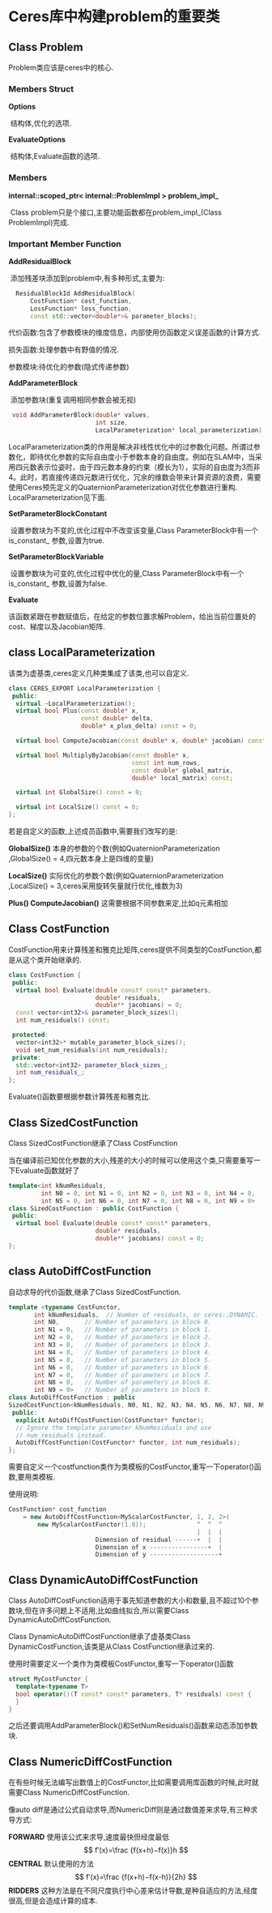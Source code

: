 



# Ceres库中构建problem的重要类

## Class Problem

Problem类应该是ceres中的核心.

### Members Struct

**Options**

​	结构体,优化的选项.

**EvaluateOptions**

​	结构体,Evaluate函数的选项.



### Members

**internal::scoped_ptr< internal::ProblemImpl > problem_impl_**

​	Class problem只是个接口,主要功能函数都在problem_impl_(Class ProblemImpl)完成.

### Important Member Function

**AddResidualBlock**

​	添加残差块添加到problem中,有多种形式,主要为:

```c++
  ResidualBlockId AddResidualBlock(
      CostFunction* cost_function,
      LossFunction* loss_function,
      const std::vector<double*>& parameter_blocks);
```

代价函数:包含了参数模块的维度信息，内部使用仿函数定义误差函数的计算方式.

损失函数:处理参数中有野值的情况.

参数模块:待优化的参数(隐式传递参数)

**AddParameterBlock**

​	添加参数块(重复调用相同参数会被无视)

```c++
 void AddParameterBlock(double* values,
                        int size,
                        LocalParameterization* local_parameterization);
```

LocalParameterization类的作用是解决非线性优化中的过参数化问题。所谓过参数化，即待优化参数的实际自由度小于参数本身的自由度。例如在SLAM中，当采用四元数表示位姿时，由于四元数本身的约束（模长为1），实际的自由度为3而非4。此时，若直接传递四元数进行优化，冗余的维数会带来计算资源的浪费，需要使用Ceres预先定义的QuaternionParameterization对优化参数进行重构.
LocalParameterization见下面.

**SetParameterBlockConstant**

​	设置参数块为不变的,优化过程中不改变该变量,Class ParameterBlock中有一个  is_constant_ 参数,设置为true.

**SetParameterBlockVariable**

​	设置参数块为可变的,优化过程中优化的量,Class ParameterBlock中有一个  is_constant_ 参数,设置为false.

**Evaluate**

​	该函数紧跟在参数赋值后，在给定的参数位置求解Problem，给出当前位置处的cost、梯度以及Jacobian矩阵.





## class LocalParameterization

该类为虚基类,ceres定义几种类集成了该类,也可以自定义.

```c++
class CERES_EXPORT LocalParameterization {
 public:
  virtual ~LocalParameterization();
  virtual bool Plus(const double* x,
                    const double* delta,
                    double* x_plus_delta) const = 0;

  virtual bool ComputeJacobian(const double* x, double* jacobian) const = 0;

  virtual bool MultiplyByJacobian(const double* x,
                                  const int num_rows,
                                  const double* global_matrix,
                                  double* local_matrix) const;

  virtual int GlobalSize() const = 0;

  virtual int LocalSize() const = 0;
};


```

若是自定义的函数,上述成员函数中,需要我们改写的是:

**GlobalSize()** 本身的参数的个数(例如QuaternionParameterization ,GlobalSize()  = 4,四元数本身上是四维的变量)

 **LocalSize()** 实际优化的参数个数(例如QuaternionParameterization ,LocalSize()  = 3,ceres采用旋转矢量就行优化,维数为3)

**Plus() ComputeJacobian()** 这需要根据不同参数来定,比如q元素相加





## Class CostFunction

CostFunction用来计算残差和雅克比矩阵,ceres提供不同类型的CostFunction,都是从这个类开始继承的.

```c++
class CostFunction {
 public:
  virtual bool Evaluate(double const* const* parameters,
                        double* residuals,
                        double** jacobians) = 0;
  const vector<int32>& parameter_block_sizes();
  int num_residuals() const;

 protected:
  vector<int32>* mutable_parameter_block_sizes();
  void set_num_residuals(int num_residuals);
 private:
  std::vector<int32> parameter_block_sizes_;
  int num_residuals_;
};
```

Evaluate()函数要根据参数计算残差和雅克比.



## Class SizedCostFunction

Class SizedCostFunction继承了Class CostFunction

当在编译前已知优化参数的大小,残差的大小的时候可以使用这个类,只需要重写一下Evaluate函数就好了

```c++
template<int kNumResiduals,
         int N0 = 0, int N1 = 0, int N2 = 0, int N3 = 0, int N4 = 0,
         int N5 = 0, int N6 = 0, int N7 = 0, int N8 = 0, int N9 = 0>
class SizedCostFunction : public CostFunction {
 public:
  virtual bool Evaluate(double const* const* parameters,
                        double* residuals,
                        double** jacobians) const = 0;
};
```





## class AutoDiffCostFunction

自动求导的代价函数,继承了Class SizedCostFunction.

```c++
template <typename CostFunctor,
       int kNumResiduals,  // Number of residuals, or ceres::DYNAMIC.
       int N0,       // Number of parameters in block 0.
       int N1 = 0,   // Number of parameters in block 1.
       int N2 = 0,   // Number of parameters in block 2.
       int N3 = 0,   // Number of parameters in block 3.
       int N4 = 0,   // Number of parameters in block 4.
       int N5 = 0,   // Number of parameters in block 5.
       int N6 = 0,   // Number of parameters in block 6.
       int N7 = 0,   // Number of parameters in block 7.
       int N8 = 0,   // Number of parameters in block 8.
       int N9 = 0>   // Number of parameters in block 9.
class AutoDiffCostFunction : public
SizedCostFunction<kNumResiduals, N0, N1, N2, N3, N4, N5, N6, N7, N8, N9> {
 public:
  explicit AutoDiffCostFunction(CostFunctor* functor);
  // Ignore the template parameter kNumResiduals and use
  // num_residuals instead.
  AutoDiffCostFunction(CostFunctor* functor, int num_residuals);
};
```

需要自定义一个costfunction类作为类模板的CostFunctor,重写一下operator()函数,要用类模板.

使用说明:

```c++
CostFunction* cost_function
    = new AutoDiffCostFunction<MyScalarCostFunctor, 1, 2, 2>(
        new MyScalarCostFunctor(1.0));              ^  ^  ^
                                                    |  |  |
                        Dimension of residual ------+  |  |
                        Dimension of x ----------------+  |
                        Dimension of y -------------------+
```





## Class DynamicAutoDiffCostFunction

Class AutoDiffCostFunction适用于事先知道参数的大小和数量,且不超过10个参数块,但在许多问题上不适用,比如曲线拟合,所以需要Class DynamicAutoDiffCostFunction.

Class DynamicAutoDiffCostFunction继承了虚基类Class DynamicCostFunction,该类是从Class CostFunction继承过来的.

使用时需要定义一个类作为类模板CostFunctor,重写一下operator()函数

```c++
struct MyCostFunctor {
  template<typename T>
  bool operator()(T const* const* parameters, T* residuals) const {
  }
}
```

之后还要调用AddParameterBlock()和SetNumResiduals()函数来动态添加参数块.





## Class NumericDiffCostFunction

在有些时候无法编写出数值上的CostFunctor,比如需要调用库函数的时候,此时就需要Class NumericDiffCostFunction.

像auto diff是通过公式自动求导,而NumericDiff则是通过数值差来求导,有三种求导方式:

**FORWARD**  使用该公式来求导,速度最快但经度最低
$$
f′(x)=\frac {f(x+h)−f(x)}h
$$
**CENTRAL** 默认使用的方法
$$
f′(x)=\frac {f(x+h)−f(x-h)}{2h}
$$
**RIDDERS** 这种方法是在不同尺度执行中心差来估计导数,是种自适应的方法,经度很高,但是会造成计算的成本.